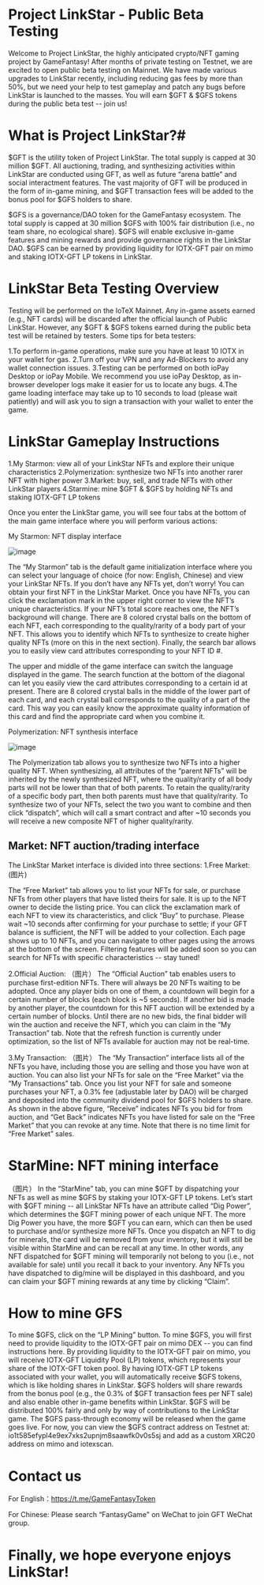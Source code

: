 # Project LinkStar - Public Beta Testing #

Welcome to Project LinkStar, the highly anticipated crypto/NFT gaming project by GameFantasy! After months of private testing on Testnet, we are excited to open public beta testing on Mainnet. We have made various upgrades to LinkStar recently, including reducing gas fees by more than 50%, but we need your help to test gameplay and patch any bugs before LinkStar is launched to the masses. You will earn $GFT & $GFS tokens during the public beta test -- join us!

# What is Project LinkStar?#

$GFT is the utility token of Project LinkStar. The total supply is capped at 30 million $GFT. All auctioning, trading, and synthesizing activities within LinkStar are conducted using GFT, as well as future “arena battle” and social interactment features. The vast majority of GFT will be produced in the form of in-game mining, and $GFT transaction fees will be added to the bonus pool for $GFS holders to share.

$GFS is a governance/DAO token for the GameFantasy ecosystem. The total supply is capped at 30 million $GFS with 100% fair distribution (i.e., no team share, no ecological share). $GFS will enable exclusive in-game features and mining rewards and provide governance rights in the LinkStar DAO. $GFS can be earned by providing liquidity for IOTX-GFT pair on mimo and staking IOTX-GFT LP tokens in LinkStar.

# LinkStar Beta Testing Overview #

Testing will be performed on the IoTeX Mainnet. Any in-game assets earned (e.g., NFT cards) will be discarded after the official launch of Public LinkStar. However, any $GFT & $GFS tokens earned during the public beta test will be retained by testers. Some tips for beta testers:

1.To perform in-game operations, make sure you have at least 10 IOTX in your wallet for gas.
2.Turn off your VPN and any Ad-Blockers to avoid any wallet connection issues.
3.Testing can be performed on both ioPay Desktop or ioPay Mobile. We recommend you use ioPay Desktop, as in-browser developer logs make it easier for us to locate any bugs.
4.The game loading interface may take up to 10 seconds to load (please wait patiently) and will ask you to sign a transaction with your wallet to enter the game.

# LinkStar Gameplay Instructions #

1.My Starmon: view all of your LinkStar NFTs and explore their unique characteristics
2.Polymerization: synthesize two NFTs into another rarer NFT with higher power
3.Market: buy, sell, and trade NFTs with other LinkStar players
4.Starmine: mine $GFT & $GFS by holding NFTs and staking IOTX-GFT LP tokens

Once you enter the LinkStar game, you will see four tabs at the bottom of the main game interface where you will perform various actions:

My Starmon: NFT display interface

![image](https://github.com/GameFantasyDev/StarLinkBetaTest/blob/main/IMG/main.png)

The “My Starmon” tab is the default game initialization interface where you can select your language of choice (for now: English, Chinese) and view your LinkStar NFTs. If you don’t have any NFTs yet, don’t worry! You can obtain your first NFT in the LinkStar Market. Once you have NFTs, you can click the exclamation mark in the upper right corner to view the NFT’s unique characteristics. If your NFT’s total score reaches one, the NFT’s background will change. There are 8 colored crystal balls on the bottom of each NFT, each corresponding to the quality/rarity of a body part of your NFT. This allows you to identify which NFTs to synthesize to create higher quality NFTs (more on this in the next section). Finally, the search bar allows you to easily view card attributes corresponding to your NFT ID #.

The upper and middle of the game interface can switch the language displayed in the game. The search function at the bottom of the diagonal can let you easily view the card attributes corresponding to a certain id at present. There are 8 colored crystal balls in the middle of the lower part of each card, and each crystal ball corresponds to the quality of a part of the card. This way you can easily know the approximate quality information of this card and find the appropriate card when you combine it.

Polymerization: NFT synthesis interface

![image](https://github.com/GameFantasyDev/StarLinkBetaTest/blob/main/IMG/mix.png)

The Polymerization tab allows you to synthesize two NFTs into a higher quality NFT. When synthesizing, all attributes of the “parent NFTs” will be inherited by the newly synthesized NFT, where the quality/rarity of all body parts will not be lower than that of both parents. To retain the quality/rarity of a specific body part, then both parents must have that quality/rarity. To synthesize two of your NFTs, select the two you want to combine and then click “dispatch”, which will call a smart contract and after ~10 seconds you will receive a new composite NFT of higher quality/rarity.

## Market: NFT auction/trading interface

The LinkStar Market interface is divided into three sections:
1.Free Market:
(图片)

The “Free Market” tab allows you to list your NFTs for sale, or purchase NFTs from other players that have listed theirs for sale. It is up to the NFT owner to decide the listing price. You can click the exclamation mark of each NFT to view its characteristics, and click “Buy” to purchase. Please wait ~10 seconds after confirming for your purchase to settle; if your GFT balance is sufficient, the NFT will be added to your collection. Each page shows up to 10 NFTs, and you can navigate to other pages using the arrows at the bottom of the screen. Filtering features will be added soon so you can search for NFTs with specific characteristics -- stay tuned!

2.Official Auction:
（图片）
The “Official Auction” tab enables users to purchase first-edition NFTs. There will always be 20 NFTs waiting to be adopted. Once any player bids on one of them, a countdown will begin for a certain number of blocks (each block is ~5 seconds). If another bid is made by another player, the countdown for this NFT auction will be extended by a certain number of blocks. Until there are no new bids, the final bidder will win the auction and receive the NFT, which you can claim in the “My Transaction” tab. Note that the refresh function is currently under optimization, so the list of NFTs available for auction may not be real-time.

3.My Transaction:
（图片）
The “My Transaction” interface lists all of the NFTs you have, including those you are selling and those you have won at auction. You can also list your NFTs for sale on the “Free Market” via the “My Transactions” tab. Once you list your NFT for sale and someone purchases your NFT, a 0.3% fee (adjustable later by DAO) will be charged and deposited into the community dividend pool for $GFS holders to share. As shown in the above figure, “Receive” indicates NFTs you bid for from auction, and “Get Back” indicates NFTs you have listed for sale on the “Free Market” that you can revoke at any time. Note that there is no time limit for “Free Market” sales.

# StarMine: NFT mining interface #
（图片）
In the “StarMine” tab, you can mine $GFT by dispatching your NFTs as well as mine $GFS by staking your IOTX-GFT LP tokens. Let’s start with $GFT mining -- all LinkStar NFTs have an attribute called “Dig Power”, which determines the $GFT mining power of each unique NFT. The more Dig Power you have, the more $GFT you can earn, which can then be used to purchase and/or synthesize more NFTs. Once you dispatch an NFT to dig for minerals, the card will be removed from your inventory, but it will still be visible within StarMine and can be recall at any time. In other words, any NFT dispatched for $GFT mining will temporarily not belong to you (i.e., not available for sale) until you recall it back to your inventory. Any NFTs you have dispatched to dig/mine will be displayed in this dashboard, and you can claim your $GFT mining rewards at any time by clicking “Claim”.

# How to mine GFS #

To mine $GFS, click on the “LP Mining” button. To mine $GFS, you will first need to provide liquidity to the IOTX-GFT pair on mimo DEX -- you can find instructions here. By providing liquidity to the IOTX-GFT pair on mimo, you will receive IOTX-GFT Liquidity Pool (LP) tokens, which represents your share of the IOTX-GFT token pool. By having IOTX-GFT LP tokens associated with your wallet, you will automatically receive $GFS tokens, which is like holding shares in LinkStar. $GFS holders will share rewards from the bonus pool (e.g., the 0.3% of $GFT transaction fees per NFT sale) and also enable other in-game benefits within LinkStar. $GFS will be distributed 100% fairly and only by way of contributions to the LinkStar game. The $GFS pass-through economy will be released when the game goes live. For now, you can view the $GFS contract address on Testnet at: io1t585efypl4e9ex7xks2upnjm8saawfk0v0s5sj and add as a custom XRC20 address on mimo and iotexscan.

# Contact us #

For English：https://t.me/GameFantasyToken

For Chinese: Please search “FantasyGame" on WeChat to join GFT WeChat group.

# Finally, we hope everyone enjoys LinkStar!
